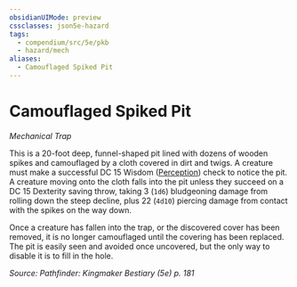 ```yaml
---
obsidianUIMode: preview
cssclasses: json5e-hazard
tags:
  - compendium/src/5e/pkb
  - hazard/mech
aliases:
  - Camouflaged Spiked Pit
---
```

# Camouflaged Spiked Pit
*Mechanical Trap*  

This is a 20-foot deep, funnel-shaped pit lined with dozens of wooden spikes and camouflaged by a cloth covered in dirt and twigs. A creature must make a successful DC 15 Wisdom ([Perception](2-Mechanics/CLI/rules/skills.md#Perception)) check to notice the pit. A creature moving onto the cloth falls into the pit unless they succeed on a DC 15 Dexterity saving throw, taking 3 (`1d6`) bludgeoning damage from rolling down the steep decline, plus 22 (`4d10`) piercing damage from contact with the spikes on the way down.

Once a creature has fallen into the trap, or the discovered cover has been removed, it is no longer camouflaged until the covering has been replaced. The pit is easily seen and avoided once uncovered, but the only way to disable it is to fill in the hole.

*Source: Pathfinder: Kingmaker Bestiary (5e) p. 181*